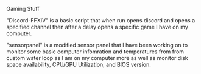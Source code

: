 Gaming Stuff

"Discord-FFXIV" is a basic script that when run opens discord and opens a specified channel then after a delay opens a specific game I have on my computer.

"sensorpanel" is a modified sensor panel that I have been working on to monitor some basic computer infomration and temperatures from from custom water loop as I am on my computer more as well as monitor disk space availability, CPU/GPU Utilization, and BIOS version.
